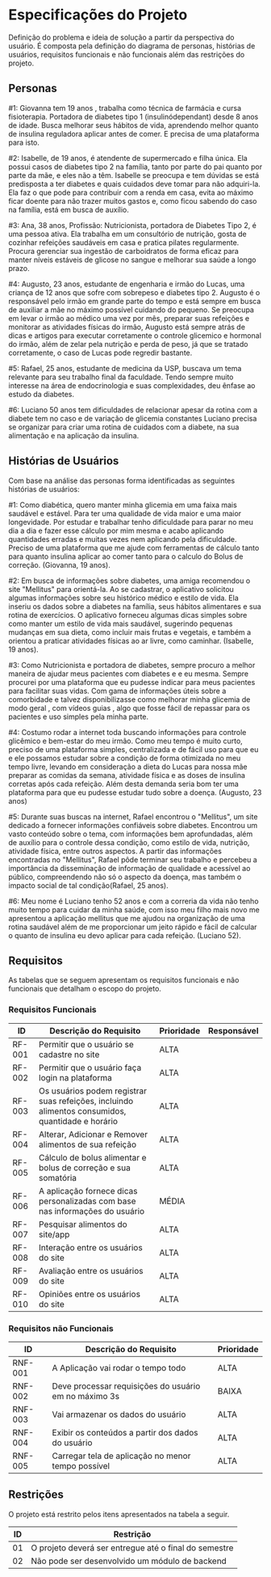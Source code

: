 # Especificações do Projeto

Definição do problema e ideia de solução a partir da perspectiva do usuário. É composta pela definição do  diagrama de personas, histórias de usuários, requisitos funcionais e não funcionais além das restrições do projeto.


## Personas

#1: Giovanna tem 19 anos , trabalha como técnica de farmácia e cursa fisioterapia. Portadora de diabetes tipo 1 (insulinódependant) desde 8 anos de idade. Busca melhorar seus hábitos de vida, aprendendo melhor quanto de insulina reguladora aplicar antes de comer. E precisa de uma plataforma para isto.

#2: Isabelle, de 19 anos, é atendente de supermercado e filha única. Ela possui casos de diabetes tipo 2 na família, tanto por parte do pai quanto por parte da mãe, e eles não a têm. Isabelle se preocupa e tem dúvidas se está predisposta a ter diabetes e quais cuidados deve tomar para não adquiri-la. Ela faz o que pode para contribuir com a renda em casa, evita ao máximo ficar doente para não trazer muitos gastos e, como ficou sabendo do caso na família, está em busca de auxílio.

#3: Ana, 38 anos, Profissão: Nutricionista, portadora de Diabetes Tipo 2, é uma pessoa ativa. Ela trabalha em um consultório de nutrição, gosta de cozinhar refeições saudáveis em casa e pratica pilates regularmente. Procura gerenciar sua ingestão de carboidratos de forma eficaz para manter níveis estáveis de glicose no sangue e melhorar sua saúde a longo prazo.

#4: Augusto, 23 anos, estudante de engenharia e irmão do Lucas, uma criança de 12 anos que sofre com sobrepeso e diabetes tipo 2. Augusto é o responsável pelo irmão em grande parte do tempo e está sempre em busca de auxiliar a mãe no máximo possível cuidando do pequeno. Se preocupa em levar o irmão ao médico uma vez por mês, preparar suas refeições e monitorar as atividades físicas do irmão, Augusto está sempre atrás de dicas e artigos para executar corretamente o controle glicemico e hormonal do irmão, além de zelar pela nutrição e perda de peso, já que se tratado corretamente, o caso de Lucas pode regredir bastante.

#5: Rafael, 25 anos, estudante de medicina da USP, buscava um tema relevante para seu trabalho final da faculdade. Tendo sempre muito interesse na área de endocrinologia e suas complexidades, deu ênfase ao estudo da diabetes. 

#6: Luciano 50 anos tem dificuldades de relacionar apesar da rotina com a diabete tem no caso e de variação de glicemia constantes Luciano precisa se organizar para criar uma rotina de cuidados com a diabete, na sua alimentação e na aplicação da insulina.



## Histórias de Usuários

Com base na análise das personas forma identificadas as seguintes histórias de usuários:

#1: Como diabética, quero manter minha glicemia em uma faixa mais saudável e estável. Para ter uma qualidade de vida maior e uma maior longevidade. Por estudar e trabalhar tenho dificuldade para parar no meu dia a dia e fazer esse cálculo por mim mesma e acabo aplicando quantidades erradas e muitas vezes nem aplicando pela dificuldade. Preciso de uma plataforma que me ajude com ferramentas de  cálculo  tanto para quanto insulina aplicar ao comer tanto para o calculo do Bolus de correção. (Giovanna, 19 anos).

#2: Em busca de informações sobre diabetes, uma amiga recomendou o site "Mellitus" para orientá-la. Ao se cadastrar, o aplicativo solicitou algumas informações sobre seu histórico médico e estilo de vida. Ela inseriu os dados sobre a diabetes na família, seus hábitos alimentares e sua rotina de exercícios. O aplicativo forneceu algumas dicas simples sobre como manter um estilo de vida mais saudável, sugerindo pequenas mudanças em sua dieta, como incluir mais frutas e vegetais, e também a orientou a praticar atividades físicas ao ar livre, como caminhar. (Isabelle, 19 anos).

#3: Como Nutricionista e portadora de diabetes, sempre procuro a melhor maneira de ajudar meus pacientes com diabetes e e eu mesma. Sempre procurei por uma plataforma que eu pudesse indicar para meus pacientes para facilitar suas vidas. Com  gama de informações úteis sobre a comorbidade e talvez disponibilizasse como melhorar minha glicemia de modo geral , com vídeos guias , algo que fosse fácil de repassar para os pacientes e uso simples pela minha parte. 

#4: Costumo rodar a internet toda buscando informações para controle glicêmico e bem-estar do meu irmão. Como meu tempo é muito curto, preciso de uma plataforma simples, centralizada e de fácil uso para que eu e ele possamos estudar sobre a condição de forma otimizada no meu tempo livre, levando em consideração a dieta do Lucas para nossa mãe preparar as comidas da semana, atividade física e as doses de insulina corretas após cada refeição. Além desta demanda seria bom ter uma plataforma para que eu pudesse estudar tudo sobre a doença. (Augusto, 23 anos)

#5: Durante suas buscas na internet, Rafael encontrou o "Mellitus", um site dedicado a fornecer informações confiáveis sobre diabetes. Encontrou um vasto conteúdo sobre o tema, com informações bem aprofundadas, além de auxílio para o controle dessa condição, como estilo de vida, nutrição, atividade física, entre outros aspectos. 
A partir das informações encontradas no "Mellitus", Rafael pôde terminar seu trabalho e percebeu a importância da disseminação de informação de qualidade e acessível ao público, compreendendo não só o aspecto da doença, mas também o impacto social de tal condição(Rafael, 25 anos).

#6: Meu nome é Luciano tenho 52  anos e com a correria da vida não tenho muito tempo para cuidar da minha saúde, com isso meu filho mais novo me apresentou a aplicação mellitus   que me ajudou na organização de uma rotina saudável além de me proporcionar um jeito rápido e fácil de calcular o quanto de insulina eu devo aplicar para cada refeição. (Luciano 52).

## Requisitos

As tabelas que se seguem apresentam os requisitos funcionais e não funcionais que detalham o escopo do projeto.

### Requisitos Funcionais

|ID    | Descrição do Requisito  | Prioridade | Responsável |
|------|-----------------------------------------|----| ----|
|RF-001| Permitir que o usuário se cadastre no site | ALTA |  |
|RF-002| Permitir que o usuário faça login na plataforma   | ALTA | |
|RF-003| Os usuários podem registrar suas refeições, incluindo alimentos consumidos, quantidade e horário   | ALTA | |
|RF-004| Alterar, Adicionar e Remover alimentos de sua refeição | ALTA | |
|RF-005| Cálculo de bolus alimentar e bolus de correção e sua somatória | ALTA | |
|RF-006| A aplicação fornece dicas personalizadas com base nas informações do usuário | MÉDIA | |
|RF-007| Pesquisar alimentos do site/app | ALTA | |
|RF-008| Interação entre os usuários do site | ALTA | |
|RF-009| Avaliação entre os usuários do site | ALTA | |
|RF-010| Opiniões entre os usuários do site | ALTA | |


### Requisitos não Funcionais

|ID     | Descrição do Requisito  |Prioridade |
|-------|-------------------------|----|
|RNF-001| A Aplicação vai rodar o tempo todo | ALTA |
|RNF-002| Deve processar requisições do usuário em no máximo 3s |  BAIXA |
|RNF-003| Vai armazenar os dados do usuário | ALTA |
|RNF-004| Exibir os conteúdos a partir dos dados do usuário | ALTA |
|RNF-005| Carregar tela de aplicação no menor tempo possível | ALTA |


## Restrições

O projeto está restrito pelos itens apresentados na tabela a seguir.

|ID| Restrição                                             |
|--|-------------------------------------------------------|
|01| O projeto deverá ser entregue até o final do semestre |
|02| Não pode ser desenvolvido um módulo de backend        |
